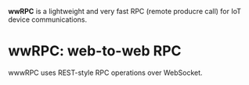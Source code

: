 **wwRPC** is a lightweight and very fast RPC (remote producre call) for IoT device communications.

# wwRPC: web-to-web RPC

wwwRPC uses REST-style RPC operations over WebSocket. 
